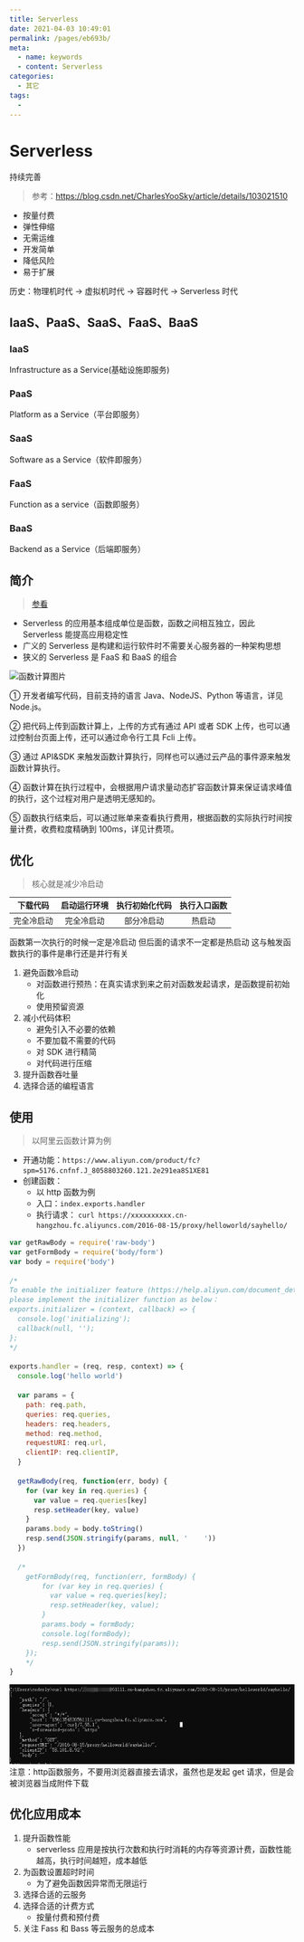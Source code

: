 ```yaml
---
title: Serverless
date: 2021-04-03 10:49:01
permalink: /pages/eb693b/
meta:
  - name: keywords
  - content: Serverless
categories:
  - 其它
tags:
  -
---
```


# Serverless

持续完善

> 参考：https://blog.csdn.net/CharlesYooSky/article/details/103021510

- 按量付费
- 弹性伸缩
- 无需运维
- 开发简单
- 降低风险
- 易于扩展

<!-- more -->

历史：物理机时代 -> 虚拟机时代 -> 容器时代 -> Serverless 时代

## IaaS、PaaS、SaaS、FaaS、BaaS

### IaaS

Infrastructure as a Service(基础设施即服务)

### PaaS

Platform as a Service（平台即服务）

### SaaS

Software as a Service（软件即服务）

### FaaS

Function as a service（函数即服务）

### BaaS

Backend as a Service（后端即服务）

## 简介

> [参看](https://help.aliyun.com/document_detail/51733.html?spm=5176.137990.J_709424.4.15fb6320LjmjkS)

- Serverless 的应用基本组成单位是函数，函数之间相互独立，因此 Serverless 能提高应用稳定性
- 广义的 Serverless 是构建和运行软件时不需要关心服务器的一种架构思想
- 狭义的 Serverless 是 FaaS 和 BaaS 的组合

<img src="http://docs-aliyun.cn-hangzhou.oss.aliyun-inc.com/assets/pic/51733/cn_zh/1508847941316/%E5%A6%82%E4%BD%95%E4%BD%BF%E7%94%A8%E5%87%BD%E6%95%B0%E8%AE%A1%E7%AE%97.png" alt="函数计算图片">

① 开发者编写代码，目前支持的语言 Java、NodeJS、Python 等语言，详见 Node.js。

② 把代码上传到函数计算上，上传的方式有通过 API 或者 SDK 上传，也可以通过控制台页面上传，还可以通过命令行工具 Fcli 上传。

③ 通过 API&SDK 来触发函数计算执行，同样也可以通过云产品的事件源来触发函数计算执行。

④ 函数计算在执行过程中，会根据用户请求量动态扩容函数计算来保证请求峰值的执行，这个过程对用户是透明无感知的。

⑤ 函数执行结束后，可以通过账单来查看执行费用，根据函数的实际执行时间按量计费，收费粒度精确到 100ms，详见计费项。

## 优化

> 核心就是减少冷启动

|  下载代码  | 启动运行环境 | 执行初始化代码 | 执行入口函数 |
| :--------: | :----------: | :------------: | :----------: |
| 完全冷启动 |  完全冷启动  |   部分冷启动   |    热启动    |

函数第一次执行的时候一定是冷启动
但后面的请求不一定都是热启动
这与触发函数执行的事件是串行还是并行有关

1. 避免函数冷启动
   - 对函数进行预热：在真实请求到来之前对函数发起请求，是函数提前初始化
   - 使用预留资源
2. 减小代码体积
   - 避免引入不必要的依赖
   - 不要加载不需要的代码
   - 对 SDK 进行精简
   - 对代码进行压缩
3. 提升函数吞吐量
4. 选择合适的编程语言

## 使用

> 以阿里云函数计算为例

- 开通功能：`https://www.aliyun.com/product/fc?spm=5176.cnfnf.J_8058803260.121.2e291ea8S1XE81`
- 创建函数：
  - 以 http 函数为例
  - 入口：`index.exports.handler`
  - 执行请求： `curl https://xxxxxxxxxx.cn-hangzhou.fc.aliyuncs.com/2016-08-15/proxy/helloworld/sayhello/`

```js
var getRawBody = require('raw-body')
var getFormBody = require('body/form')
var body = require('body')

/*
To enable the initializer feature (https://help.aliyun.com/document_detail/156876.html)
please implement the initializer function as below：
exports.initializer = (context, callback) => {
  console.log('initializing');
  callback(null, '');
};
*/

exports.handler = (req, resp, context) => {
  console.log('hello world')

  var params = {
    path: req.path,
    queries: req.queries,
    headers: req.headers,
    method: req.method,
    requestURI: req.url,
    clientIP: req.clientIP,
  }

  getRawBody(req, function(err, body) {
    for (var key in req.queries) {
      var value = req.queries[key]
      resp.setHeader(key, value)
    }
    params.body = body.toString()
    resp.send(JSON.stringify(params, null, '    '))
  })

  /*
    getFormBody(req, function(err, formBody) {
        for (var key in req.queries) {
          var value = req.queries[key];
          resp.setHeader(key, value);
        }
        params.body = formBody;
        console.log(formBody);
        resp.send(JSON.stringify(params));
    }); 
    */
}
```

<img src="https://raw.githubusercontent.com/coderlyu/au-blog/master/docs/.vuepress/public/images/blogs/serverless-1.png" alt="serlverless执行图片">
注意：http函数服务，不要用浏览器直接去请求，虽然也是发起 get 请求，但是会被浏览器当成附件下载

## 优化应用成本

1. 提升函数性能
   - serverless 应用是按执行次数和执行时消耗的内存等资源计费，函数性能越高，执行时间越短，成本越低
2. 为函数设置超时时间
   - 为了避免函数因异常而无限运行
3. 选择合适的云服务
4. 选择合适的计费方式
   - 按量付费和预付费
5. 关注 Fass 和 Bass 等云服务的总成本
